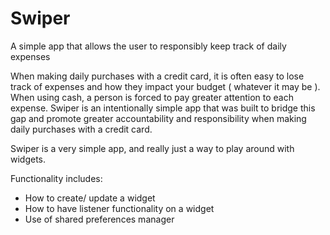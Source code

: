 # Swiper
A simple app that allows the user to responsibly keep track of daily expenses

When making daily purchases with a credit card, it is often easy to lose track of expenses and how they impact your budget ( whatever it may be ).  When using cash,  a person is forced to pay greater attention to each expense.  Swiper is an intentionally simple app that was built to bridge this gap and promote greater accountability and responsibility when making daily purchases with a credit card.  

Swiper is a very simple app, and really just a way to play around with widgets.  

Functionality includes: 
- How to create/ update a widget
- How to have listener functionality on a widget
- Use of shared preferences manager
